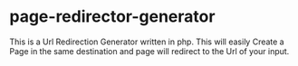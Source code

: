 # page-redirector-generator
This is a Url Redirection Generator written in php.
This will easily Create a Page in the same destination and page will redirect to the Url of your input.
